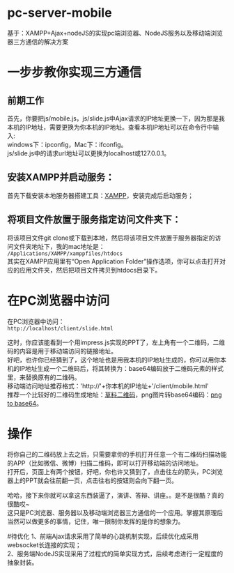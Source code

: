 # pc-server-mobile
基于：XAMPP+Ajax+nodeJS的实现pc端浏览器、NodeJS服务以及移动端浏览器三方通信的解决方案

# 一步步教你实现三方通信
## 前期工作
首先，你要把js/mobile.js，js/slide.js中Ajax请求的IP地址更换一下，因为那是我本机的IP地址，需要更换为你本机的IP地址。查看本机IP地址可以在命令行中输入:  
windows下：ipconfig，Mac下：ifconfig。  
js/slide.js中的请求url地址可以更换为localhost或127.0.0.1。
## 安装XAMPP并启动服务：
首先下载安装本地服务器搭建工具：[XAMPP](https://www.apachefriends.org/zh_cn/download.html)，安装完成后启动服务；
## 将项目文件放置于服务指定访问文件夹下：
将该项目文件git clone或下载到本地，然后将该项目文件放置于服务器指定的访问文件夹地址下，我的mac地址是：  
`/Applications/XAMPP/xamppfiles/htdocs`  
其实在XAMPP应用里有“Open Application Folder”操作选项，你可以点击打开对应的应用文件夹，然后把项目文件拷贝到htdocs目录下。
# 在PC浏览器中访问
在PC浏览器中访问：  
`http://localhost/client/slide.html`  

这时，你应该能看到一个用impress.js实现的PPT了，左上角有一个二维码，二维码的内容是用于移动端访问的链接地址。  
好吧，也许你已经猜到了，这个地址也是用我本机的IP地址生成的，你可以用你本机的IP地址生成一个二维码后，将其转换为：base64编码放于二维码元素的样式里，来替换原有的二维码。  
移动端访问地址推荐格式：'http://'+你本机的IP地址+'/client/mobile.html'  
推荐一个比较好的二维码生成地址：[草料二维码](http://cli.im/)，png图片转base64编码：[png to base64](http://tool.css-js.com/base64.html)。  
# 操作
将你自己的二维码放上去之后，只需要拿你的手机打开任意一个有二维码扫描功能的APP（比如微信、微博）扫描二维码，即可以打开移动端的访问地址。  
打开后，页面上有两个按钮，好吧，你也许又猜到了，点击往左的箭头，PC浏览器上的PPT就会往前翻一页，点击往右的按钮则会向下翻一页。  

哈哈，接下来你就可以拿这东西装逼了，演讲、答辩、讲座。。是不是很酷？真的很酷哎~  
这只是PC浏览器、服务器以及移动端浏览器三方通信的一个应用。掌握其原理后当然可以做更多的事情，记住，唯一限制你发挥的是你的想象力。  

#待优化
1、前端Ajax请求采用了简单的心跳机制实现，后续优化成采用websocket长连接的实现；  
2、服务端NodeJS实现采用了过程式的简单实现方式，后续考虑进行一定程度的抽象封装。
